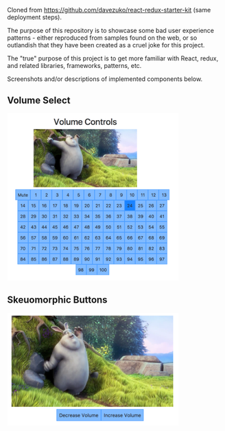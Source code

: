 Cloned from https://github.com/davezuko/react-redux-starter-kit (same deployment steps).

The purpose of this repository is to showcase some bad user experience patterns - either reproduced from samples found on the web, or so outlandish that they have been created as a cruel joke for this project.

The "true" purpose of this project is to get more familiar with React, redux, and related libraries, frameworks, patterns, etc.

Screenshots and/or descriptions of implemented components below.

## Volume Select
<img src="https://raw.githubusercontent.com/goldins/bad-ux/a5d7bd06a61f7e967053e0e593303c7b8c2c764c/public/VolumeSelect/VolumeSelect.png" width="400" />

## Skeuomorphic Buttons
<img src="https://github.com/goldins/bad-ux/blob/master/public/VolumeSelect/SkeuoButtons.png" width="400" />
